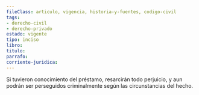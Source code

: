 ```yaml
---
fileClass: articulo, vigencia, historia-y-fuentes, codigo-civil
tags:
- derecho-civil
- derecho-privado
estado: vigente
tipo: inciso
libro:
titulo:
parrafo:
corriente-juridica:
---
```

Si tuvieron conocimiento del préstamo, resarcirán todo perjuicio, y aun podrán ser perseguidos criminalmente según las circunstancias del hecho.